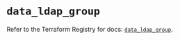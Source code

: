 # `data_ldap_group`

Refer to the Terraform Registry for docs: [`data_ldap_group`](https://registry.terraform.io/providers/ouest-france/ldap/0.8.12/docs/data-sources/group).
